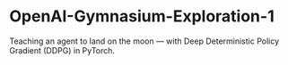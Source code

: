 # OpenAI-Gymnasium-Exploration-1
Teaching an agent to land on the moon — with Deep Deterministic Policy Gradient (DDPG) in PyTorch.
